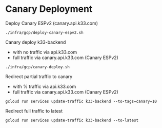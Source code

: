 # Canary Deployment

Deploy Canary ESPv2 (canary.api.k33.com)

```shell
./infra/gcp/deploy-canary-espv2.sh
```

Canary deploy k33-backend

* with no traffic via api.k33.com
* full traffic via canary.api.k33.com (Canary ESPv2)

```shell
./infra/gcp/canary-deploy.sh
```

Redirect partial traffic to canary

* with % traffic via api.k33.com
* full traffic via canary.api.k33.com (Canary ESPv2)

```shell
gcloud run services update-traffic k33-backend --to-tags=canary=10
```

Redirect full traffic to latest

```shell
gcloud run services update-traffic k33-backend --to-latest
```